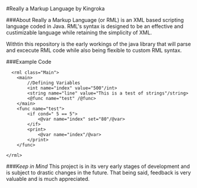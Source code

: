 #Really a Markup Language
by Kingroka

###About
Really a Markup Language (or RML) is an XML based scripting language coded in Java. RML's syntax is designed to be an effective and custimizable language while retaining the simplicity of XML. 

Withtin this repository is the early workings of the java library that will parse and excecute RML code while also being flexible to custom RML syntax. 

###Example Code
```
  <rml class="Main">
	<main>
		//Defining Variables
		<int name="index" value="500"/int>
		<string name="line" value="This is a test of strings"/string>
		<@func name="test" /@func>
	</main>
	<func name="test">
		<if cond=" 5 == 5">
			<@var name="index" set="80"/@var>
		</if>
		<print>
			<@var name="index"/@var>
		</print>
	</func>
	
</rml>
```
###*Keep in Mind*
This project is in its very early stages of development and is subject to drastic changes in the future. That being said, feedback is very valuable and is much appreciated.
